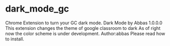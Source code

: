 # dark_mode_gc
Chrome Extension to turn your GC dark mode.
Dark Mode by Abbas
1.0.0.0
This extension changes the theme of google classroom to dark
As of right now the color scheme is under development.
Author:abbas
Please read how to install.
